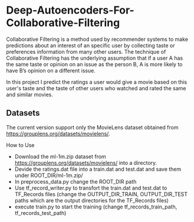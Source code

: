 # Deep-Autoencoders-For-Collaborative-Filtering

Collaborative Filtering is a method used by recommender systems to make predictions about an interest of an specific user by collecting taste or preferences information from many other users. The technique of Collaborative Filtering has the underlying assumption that if a user A has the same taste or opinion on an issue as the person B, A is more likely to have B’s opinion on a different issue. 

In this project I predict the ratings a user would give a movie based on this user's taste and the taste of other users who watched and rated the same and similar movies.



## Datasets

The current version support only the MovieLens dataset obtained from https://grouplens.org/datasets/movielens/. 

How to Use

- Download the ml-1m.zip dataset from  https://grouplens.org/datasets/movielens/ into a directory.
- Devide the ratings.dat file into a train.dat and test.dat and save them under ROOT_DIR/ml-1m.zip/
- In preprocess_data.py change the ROOT_DIR path
- Use tf_record_writer.py to transfort the train.dat and test.dat to TF_Records files (change the OUTPUT_DIR_TRAIN, OUTPUT_DIR_TEST paths   which are the output directories for the TF_Records files)
- execute train.py to start the training (change tf_records_train_path, tf_records_test_path)
